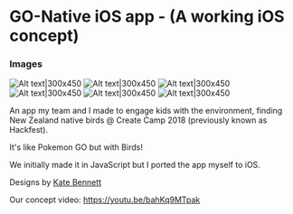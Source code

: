# GO-Native iOS app - (A working iOS concept)

### Images
![Alt text|300x450](DesignConcepts/homeScreen.png)
![Alt text|300x450](DesignConcepts/cameraRoll.png)
![Alt text|300x450](DesignConcepts/imageSelect.png)
![Alt text|300x450](DesignConcepts/birdCollected.png)
![Alt text|300x450](DesignConcepts/birdInfo.png)
![Alt text|300x450](DesignConcepts/finalTree.png)

An app my team and I made to engage kids with the environment, finding New Zealand native birds @ Create Camp 2018 (previously known as Hackfest).

It's like Pokemon GO but with Birds!

We initially made it in JavaScript but I ported the app myself to iOS.

Designs by [Kate Bennett](https://katydesign.co/projects)

Our concept video: https://youtu.be/bahKq9MTpak
